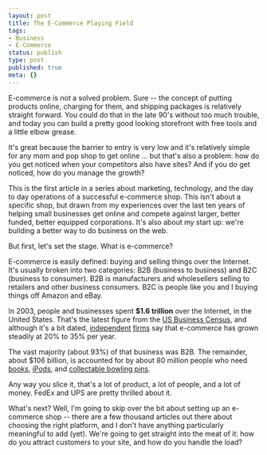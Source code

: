 ```yaml
---
layout: post
title: The E-Commerce Playing Field
tags:
- Business
- E-Commerce
status: publish
type: post
published: true
meta: {}
---
```

E-commerce is not a solved problem.  Sure -- the concept of putting products online, charging for them, and shipping packages is relatively straight forward.  You could do that in the late 90's without too much trouble, and today you can build a pretty good looking storefront with free tools and a little elbow grease.

It's great because the barrier to entry is very low and it's relatively simple for any mom and pop shop to get online ... but that's also a problem:  how do you get noticed when your competitors also have sites?  And if you do get noticed, how do you manage the growth?

This is the first article in a series about marketing, technology, and the day to day operations of a successful e-commerce shop.  This isn't about a specific shop, but drawn from my experiences over the last ten years of helping small businesses get online and compete against larger, better funded, better equipped corporations.  It's also about my start up: we're building a better way to do business on the web.

But first, let's set the stage.  What is e-commerce?

E-commerce is easily defined:  buying and selling things over the Internet.  It's usually broken into two categories:  B2B (business to business) and B2C (business to consumer).  B2B is manufacturers and wholesellers selling to retailers and other business consumers.  B2C is people like you and I buying things off Amazon and eBay.

In 2003, people and businesses spent <b>$1.6 trillion</b> over the Internet, in the United States.  That's the latest figure from the <a href="http://www.census.gov/econ/www/index.html" target="_blank">US Business Census</a>, and although it's a bit dated, <a href="http://www.forrester.com/" target="_blank">independent</a> <a href="http://www.pewinternet.org/" target="_blank">firms</a> say that e-commerce has grown steadily at 20% to 35% per year.

The vast majority (about 93%) of that business was B2B.  The remainder, about $106 billion, is accounted for by about 80 million people who need <a href="http://www.amazon.com/" target="_blank">books</a>, <a href="http://store.apple.com/" target="_blank">iPods</a>, and <a href="http://search.ebay.com/search/search.dll?satitle=bowling+pins" target="_blank">collectable bowling pins</a>.

Any way you slice it, that's a lot of product, a lot of people, and a lot of money.  FedEx and UPS are pretty thrilled about it.

What's next?  Well, I'm going to skip over the bit about setting up an e-commerce shop -- there are a few thousand articles out there about choosing the right platform, and I don't have anything particularly meaningful to add (yet).  We're going to get straight into the meat of it:  how do you attract customers to your site, and how do you handle the load?
